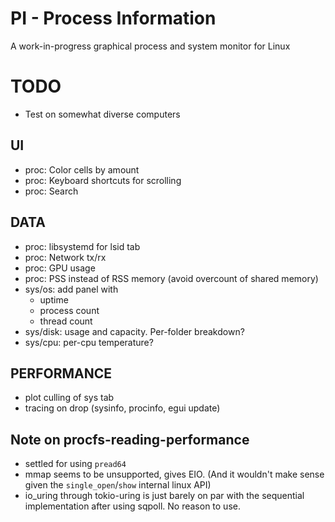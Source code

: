 # PI - Process Information

A work-in-progress graphical process and system monitor for Linux

# TODO

- Test on somewhat diverse computers

## UI

- proc: Color cells by amount
- proc: Keyboard shortcuts for scrolling
- proc: Search

## DATA

- proc: libsystemd for lsid tab
- proc: Network tx/rx
- proc: GPU usage
- proc: PSS instead of RSS memory (avoid overcount of shared memory)
- sys/os: add panel with
    * uptime
    * process count
    * thread count
- sys/disk: usage and capacity. Per-folder breakdown?
- sys/cpu: per-cpu temperature?

## PERFORMANCE

- plot culling of sys tab
- tracing on drop (sysinfo, procinfo, egui update)


## Note on procfs-reading-performance

- settled for using `pread64`
- mmap seems to be unsupported, gives EIO. (And it wouldn't make sense given the `single_open`/`show` internal linux API)
- io_uring through tokio-uring is just barely on par with the sequential implementation after using sqpoll. No reason to use.

